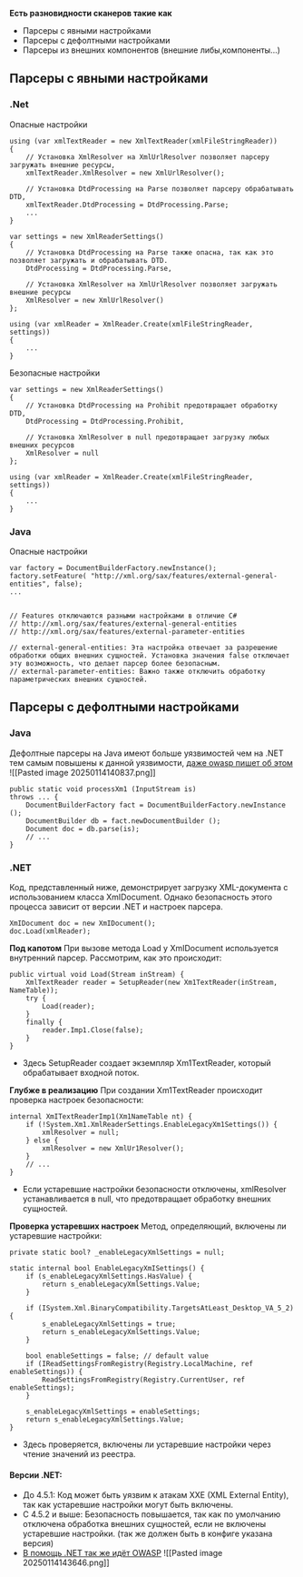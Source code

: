
**Есть разновидности сканеров такие как**
- Парсеры с явными настройками 
- Парсеры с дефолтными настройками
- Парсеры из внешних компонентов (внешние либы,компоненты...)

## Парсеры с явными настройками
### .Net 

Опасные настройки
```
using (var xmlTextReader = new XmlTextReader(xmlFileStringReader))
{
    // Установка XmlResolver на XmlUrlResolver позволяет парсеру загружать внешние ресурсы,
    xmlTextReader.XmlResolver = new XmlUrlResolver();

    // Установка DtdProcessing на Parse позволяет парсеру обрабатывать DTD,
    xmlTextReader.DtdProcessing = DtdProcessing.Parse;
    ...
}
```

```
var settings = new XmlReaderSettings()
{
    // Установка DtdProcessing на Parse также опасна, так как это позволяет загружать и обрабатывать DTD.
    DtdProcessing = DtdProcessing.Parse,

    // Установка XmlResolver на XmlUrlResolver позволяет загружать внешние ресурсы
    XmlResolver = new XmlUrlResolver()
};

using (var xmlReader = XmlReader.Create(xmlFileStringReader, settings))
{
    ...
}

```

Безопасные настройки
```
var settings = new XmlReaderSettings()
{
    // Установка DtdProcessing на Prohibit предотвращает обработку DTD,
    DtdProcessing = DtdProcessing.Prohibit,

    // Установка XmlResolver в null предотвращает загрузку любых внешних ресурсов
    XmlResolver = null
};

using (var xmlReader = XmlReader.Create(xmlFileStringReader, settings))
{
    ...
}
```

### Java

Опасные настройки
```
var factory = DocumentBuilderFactory.newInstance();
factory.setFeature( "http://xml.org/sax/features/external-general-entities", false);
...


// Features отключаются разными настройками в отличие C#
// http://xml.org/sax/features/external-general-entities
// http://xml.org/sax/features/external-parameter-entities

// external-general-entities: Эта настройка отвечает за разрешение обработки общих внешних сущностей. Установка значения false отключает эту возможность, что делает парсер более безопасным.
// external-parameter-entities: Важно также отключить обработку параметрических внешних сущностей.
```

## Парсеры с дефолтными настройками

### Java
Дефолтные парсеры на Java имеют больше уязвимостей чем на .NET тем самым повышены к данной уязвимости, [даже owasp пишет об этом](https://cheatsheetseries.owasp.org/cheatsheets/XML_External_Entity_Prevention_Cheat_Sheet.html)
![[Pasted image 20250114140837.png]]

```
public static void processXm1 (InputStream is)
throws ... {
	DocumentBuilderFactory fact = DocumentBuilderFactory.newInstance ();
	DocumentBuilder db = fact.newDocumentBuilder ();
	Document doc = db.parse(is);
	// ...
}
```

### .NET

Код, представленный ниже, демонстрирует загрузку XML-документа с использованием класса XmIDocument. Однако безопасность этого процесса зависит от версии .NET и настроек парсера.
```
XmIDocument doc = new XmIDocument();
doc.Load(xmlReader);
```


**Под капотом**
При вызове метода Load у XmIDocument используется внутренний парсер. Рассмотрим, как это происходит:
```
public virtual void Load(Stream inStream) {
    XmlTextReader reader = SetupReader(new Xm1TextReader(inStream, NameTable));
    try {
        Load(reader);
    }
    finally {
        reader.Imp1.Close(false);
    }
}
```
- Здесь SetupReader создает экземпляр Xm1TextReader, который обрабатывает входной поток.

**Глубже в реализацию**
При создании Xm1TextReader происходит проверка настроек безопасности:
```
internal XmITextReaderImp1(Xm1NameTable nt) {
    if (!System.Xm1.XmlReaderSettings.EnableLegacyXm1Settings()) {
        xmlResolver = null;
    } else {
        xmlResolver = new XmlUr1Resolver();
    }
    // ...
}
```
- Если устаревшие настройки безопасности отключены, xmlResolver устанавливается в null, что предотвращает обработку внешних сущностей.

**Проверка устаревших настроек**
Метод, определяющий, включены ли устаревшие настройки:

```
private static bool? _enableLegacyXmlSettings = null;

static internal bool EnableLegacyXmISettings() {
    if (s_enableLegacyXmlSettings.HasValue) {
        return s_enableLegacyXmlSettings.Value;
    }
    
    if (ISystem.Xml.BinaryCompatibility.TargetsAtLeast_Desktop_VA_5_2) {
        s_enableLegacyXmlSettings = true;
        return s_enableLegacyXmlSettings.Value;
    }
    
    bool enableSettings = false; // default value
    if (IReadSettingsFromRegistry(Registry.LocalMachine, ref enableSettings)) {
        ReadSettingsFromRegistry(Registry.CurrentUser, ref enableSettings);
    }
    
    s_enableLegacyXmlSettings = enableSettings;
    return s_enableLegacyXmlSettings.Value;
}
```
- Здесь проверяется, включены ли устаревшие настройки через чтение значений из реестра.

#### Версии .NET: 
  - До 4.5.1: Код может быть уязвим к атакам XXE (XML External Entity), так как устаревшие настройки могут быть включены.
  - С 4.5.2 и выше: Безопасность повышается, так как по умолчанию отключена обработка внешних сущностей, если не включены устаревшие настройки. (так же должен быть в конфиге указана версия)
- [В помощь .NET так же идёт OWASP](https://cheatsheetseries.owasp.org/cheatsheets/XML_External_Entity_Prevention_Cheat_Sheet.html)
![[Pasted image 20250114143646.png]]

